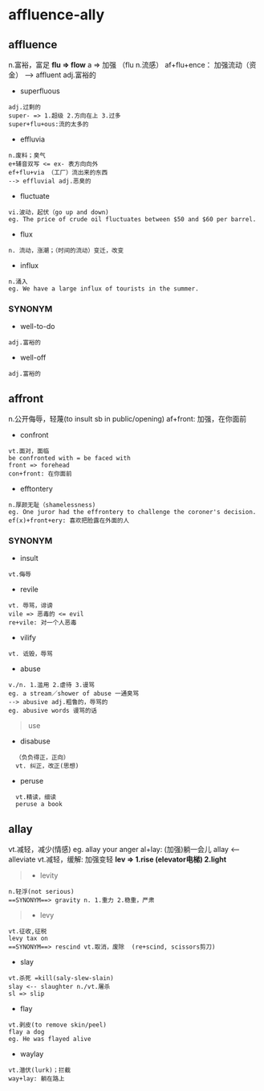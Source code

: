 # affluence-ally

## affluence

n.富裕，富足
**flu => flow**
a => 加强
（flu n.流感）
af+flu+ence： 加强流动（资金）
--> affluent adj.富裕的

- superfluous
```
adj.过剩的
super- => 1.超级 2.方向在上 3.过多
super+flu+ous:流的太多的
```
- effluvia
```
n.废料；臭气
e+辅音双写 <= ex- 表方向向外
ef+flu+via （工厂）流出来的东西
--> effluvial adj.恶臭的
```
- fluctuate
```
vi.波动，起伏（go up and down)
eg. The price of crude oil fluctuates between $50 and $60 per barrel.
```
- flux
```
n. 流动，涨潮；（时间的流动）变迁，改变
```
- influx
```
n.涌入
eg. We have a large influx of tourists in the summer.
```

### SYNONYM

- well-to-do
```
adj.富裕的
```
- well-off
```
adj.富裕的
```

## affront

n.公开侮辱，轻蔑(to insult sb in public/opening)
af+front: 加强，在你面前

- confront
```
vt.面对，面临
be confronted with = be faced with
front => forehead
con+front: 在你面前
```
- efftontery
```
n.厚颜无耻（shamelessness)
eg. One juror had the effrontery to challenge the coroner's decision.
ef(x)+front+ery: 喜欢把脸露在外面的人
```

### SYNONYM

- insult
```
vt.侮辱
```
- revile
```
vt. 辱骂，诽谤
vile => 恶毒的 <= evil
re+vile: 对一个人恶毒
```
- vilify
```
vt. 诋毁，辱骂
```
- abuse
```
v./n. 1.滥用 2.虐待 3.谩骂
eg. a stream／shower of abuse 一通臭骂
--> abusive adj.粗鲁的，辱骂的
eg. abusive words 谩骂的话
```
> use
  - disabuse
  ```
    （负负得正，正向）
    vt. 纠正，改正(思想)
  ```
  - peruse
  ```
    vt.精读，细读
    peruse a book
  ```

## allay

vt.减轻，减少(情感)
eg. allay your anger
al+lay: (加强)躺一会儿
allay <-- alleviate vt.减轻，缓解: 加强变轻
**lev => 1.rise (elevator电梯) 2.light**
> - levity
  ```
  n.轻浮(not serious)
  ==SYNONYM==> gravity n. 1.重力 2.稳重，严肃
  ```
> - levy
  ```
  vt.征收,征税
  levy tax on
  ==SYNONYM==> rescind vt.取消，废除  (re+scind, scissors剪刀)
  ```

- slay
```
vt.杀死 =kill(saly-slew-slain)
slay <-- slaughter n./vt.屠杀
sl => slip
```
- flay
```
vt.剥皮(to remove skin/peel)
flay a dog
eg. He was flayed alive
```
- waylay
```
vt.潜伏(lurk)；拦截
way+lay: 躺在路上
```
